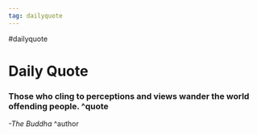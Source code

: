 ```yaml
---
tag: dailyquote
---
```


#dailyquote

# Daily Quote

### Those who cling to perceptions and views wander the world offending people. ^quote
*-The Buddha* ^author
